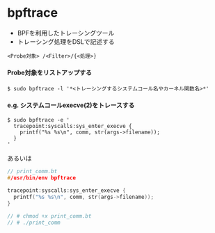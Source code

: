 # bpftrace
- BPFを利用したトレーシングツール
- トレーシング処理をDSLで記述する

```
<Probe対象> /<Filter>/{<処理>}
```

#### Probe対象をリストアップする

```
$ sudo bpftrace -l '*<トレーシングするシステムコール名やカーネル関数名>*'
```

#### e.g. システムコールexecve(2)をトレースする

```
$ sudo bpftrace -e '
  tracepoint:syscalls:sys_enter_execve {
    printf("%s %s\n", comm, str(args->filename));
  }
'
```

あるいは

```c
// print_comm.bt
#/usr/bin/env bpftrace

tracepoint:syscalls:sys_enter_execve {
  printf("%s %s\n", comm, str(args->filename));
}

// # chmod +x print_comm.bt
// # ./print_comm
```
